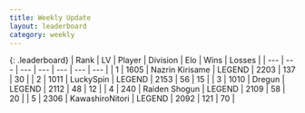 ```yaml
---
title: Weekly Update
layout: leaderboard
category: weekly
---
```


{: .leaderboard}
| Rank | LV | Player | Division | Elo | Wins | Losses |
| --- | --- | --- | --- | --- | --- | --- |
| <span data-change="0">1</span> | 1605 | <span title="ID: 315148">Nazrin Kirisame</span> | LEGEND | <span data-change="178">2203</span> | <span data-change="132">137</span> | <span data-change="29">30</span> |
| <span data-change="1">2</span> | 1011 | <span title="ID: 498412">LuckySpin</span> | LEGEND | <span data-change="215">2153</span> | <span data-change="46">56</span> | <span data-change="10">15</span> |
| <span data-change="-">3</span> | 1010 | <span title="ID: 337810">Dregun</span> | LEGEND | <span data-change="-">2112</span> | <span data-change="-">48</span> | <span data-change="-">12</span> |
| <span data-change="-">4</span> | 240 | <span title="ID: 573202">Raiden Shogun</span> | LEGEND | <span data-change="-">2109</span> | <span data-change="-">58</span> | <span data-change="-">20</span> |
| <span data-change="5">5</span> | 2306 | <span title="ID: 164871">KawashiroNitori</span> | LEGEND | <span data-change="242">2092</span> | <span data-change="117">121</span> | <span data-change="65">70</span> |